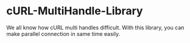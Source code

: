 # cURL-MultiHandle-Library
We all know how cURL multi handles difficult. With this library, you can make parallel connection in same time easily.
